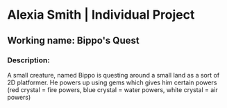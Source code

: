 # Alexia Smith | Individual Project

## Working name: Bippo's Quest
### Description:
A small creature, named Bippo is questing around a small land as a sort of 2D platformer. He powers up using gems which gives him certain powers (red crystal = fire powers, blue crystal = water powers, white crystal = air powers)
